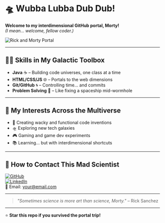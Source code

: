 # 🛸 Wubba Lubba Dub Dub!  
**Welcome to my interdimensional GitHub portal, Morty!**  
_(I mean… welcome, fellow coder.)_  

![Rick and Morty Portal](https://media.giphy.com/media/l0HlNQ03J5JxX6lva/giphy.gif)

---

## 👨‍💻 Skills in My Galactic Toolbox
- **Java** ☕ – Building code universes, one class at a time  
- **HTML/CSS/JS** 🌐 – Portals to the web dimensions  
- **Git/GitHub** 🌀 – Controlling time… and commits  
- **Problem Solving** 🧠 – Like fixing a spaceship mid-wormhole

---

## 🎯 My Interests Across the Multiverse
- 🚀 Creating wacky and functional code inventions  
- 🛸 Exploring new tech galaxies  
- 🎮 Gaming and game dev experiments  
- 📚 Learning… but with interdimensional shortcuts

---

## 🧪 How to Contact This Mad Scientist
[![GitHub](https://img.shields.io/badge/-GitHub-black?logo=github)](https://github.com/YOUR_USERNAME)  
[![LinkedIn](https://img.shields.io/badge/-LinkedIn-blue?logo=linkedin)](https://linkedin.com/in/YOUR_USERNAME)  
📧 Email: your@email.com  

---

> _"Sometimes science is more art than science, Morty."_ – Rick Sanchez  

---

⭐ **Star this repo if you survived the portal trip!**

